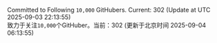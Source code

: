 Committed to Following `10,000` GitHubers. Current: <!-- FOLLOWING_COUNT -->302<!-- FOLLOWING_COUNT --> (Update at UTC <!-- LAST_UPDATED -->2025-09-03 22:13:55<!-- LAST_UPDATED -->)<br>
致力于关注`10,000`个GitHuber。当前：<!-- FOLLOWING_COUNT -->302<!-- FOLLOWING_COUNT --> (更新于北京时间 <!-- LAST_UPDATED_CST -->2025-09-04 06:13:55<!-- LAST_UPDATED_CST -->)
